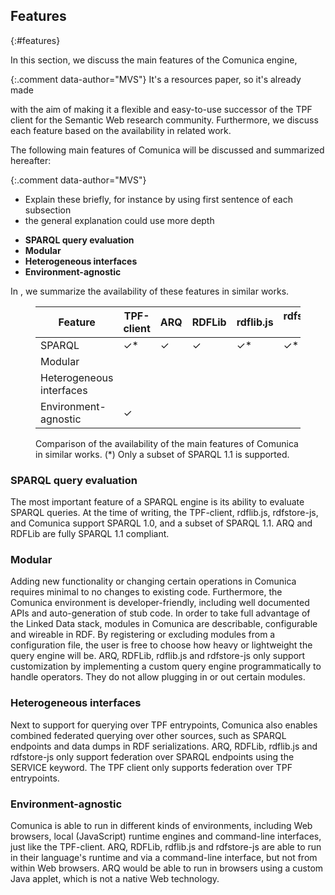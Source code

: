 ## Features
{:#features}

In this section, we discuss the main features of the Comunica engine,

{:.comment data-author="MVS"}
It's a resources paper, so it's already made

with the aim of making it a flexible and easy-to-use successor of the TPF client for the Semantic Web research community.
Furthermore, we discuss each feature based on the availability in related work.

The following main features of Comunica will be discussed and summarized hereafter:

{:.comment data-author="MVS"}
- Explain these briefly, for instance by using first sentence of each subsection
- the general explanation could use more depth

* **SPARQL query evaluation**
* **Modular**
* **Heterogeneous interfaces**
* **Environment-agnostic**

In [](#features-comparison), we summarize the availability of these features in similar works.

<figure id="features-comparison" class="table" markdown="1">

| Feature                  | TPF-client | ARQ | RDFLib | rdflib.js | rdfstore-js | Comunica |
| ------------------------ |------------|-----|--------|-----------|-------------|----------|
| SPARQL                   | ✓*         | ✓   | ✓      | ✓*        | ✓*          | ✓*       |
| Modular                  |            |     |        |           |             | ✓        |
| Heterogeneous interfaces |            |     |        |           |             | ✓        |
| Environment-agnostic     | ✓          |     |        |           |             | ✓        |

<figcaption markdown="block">
Comparison of the availability of the main features of Comunica in similar works.
(*) Only a subset of SPARQL 1.1 is supported.
</figcaption>
</figure>

### SPARQL query evaluation

The most important feature of a SPARQL engine is its ability to evaluate SPARQL queries.
At the time of writing, the TPF-client, rdflib.js, rdfstore-js, and Comunica support SPARQL 1.0, and a subset of SPARQL 1.1.
ARQ and RDFLib are fully SPARQL 1.1 compliant.

### Modular

Adding new functionality or changing certain operations in Comunica requires minimal to no changes to existing code.
Furthermore, the Comunica environment is developer-friendly, including well documented APIs and auto-generation of stub code.
In order to take full advantage of the Linked Data stack, modules in Comunica are describable, configurable and wireable in RDF.
By registering or excluding modules from a configuration file, the user is free to choose how heavy or lightweight the query engine will be.
ARQ, RDFLib, rdflib.js and rdfstore-js only support customization by implementing a custom query engine programmatically to handle operators.
They do not allow plugging in or out certain modules.

### Heterogeneous interfaces

Next to support for querying over TPF entrypoints, Comunica also enables combined federated querying over other sources,
such as SPARQL endpoints and data dumps in RDF serializations.
ARQ, RDFLib, rdflib.js and rdfstore-js only support federation over SPARQL endpoints using the SERVICE keyword.
The TPF client only supports federation over TPF entrypoints.

### Environment-agnostic

Comunica is able to run in different kinds of environments, including Web browsers, local (JavaScript) runtime engines and command-line interfaces,
just like the TPF-client.
ARQ, RDFLib, rdflib.js and rdfstore-js are able to run in their language's runtime and via a command-line interface, but not from within Web browsers.
ARQ would be able to run in browsers using a custom Java applet, which is not a native Web technology.
